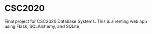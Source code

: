 # CSC2020
Final project for CSC2020 Database Systems. This is a renting web app using Flask, SQLAlchemy, and SQLite
